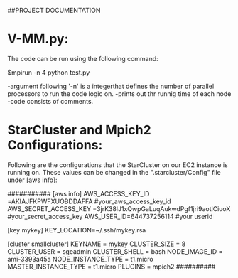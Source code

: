 ##PROJECT DOCUMENTATION


# V-MM.py:
The code can be run using the following command:


$mpirun -n 4 python test.py

-argument following '-n' is a integerthat defines the number of parallel processors to run the code logic on.
-prints out thr runnig time of each node
-code consists of comments.


# StarCluster and Mpich2 Configurations:
Following are the configurations that the StarCluster on our EC2 instance is running on. These values can be changed in the ".starcluster/Config" file under [aws info]:

###########
[aws info]
AWS_ACCESS_KEY_ID =AKIAJFKPWFXUOBDDAFFA #your_aws_access_key_id
AWS_SECRET_ACCESS_KEY =3jrK38lJ1xQwpGaLuqAukwdPgf1jri9aotlCiuoX #your_secret_access_key
AWS_USER_ID=644737256114 #your userid

[key mykey]
KEY_LOCATION=~/.ssh/mykey.rsa

[cluster smallcluster]
KEYNAME = mykey
CLUSTER_SIZE = 8
CLUSTER_USER = sgeadmin
CLUSTER_SHELL = bash
NODE_IMAGE_ID = ami-3393a45a
NODE_INSTANCE_TYPE = t1.micro
MASTER_INSTANCE_TYPE = t1.micro
PLUGINS = mpich2
##########







